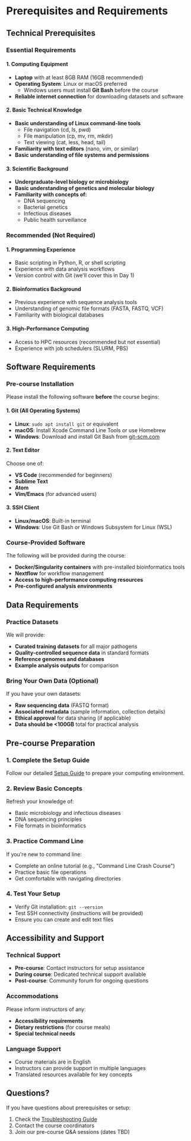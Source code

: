 # Prerequisites and Requirements

## Technical Prerequisites

### Essential Requirements

#### 1. Computing Equipment
- **Laptop** with at least 8GB RAM (16GB recommended)
- **Operating System**: Linux or macOS preferred
  - Windows users must install **Git Bash** before the course
- **Reliable internet connection** for downloading datasets and software

#### 2. Basic Technical Knowledge
- **Basic understanding of Linux command-line tools**
  - File navigation (cd, ls, pwd)
  - File manipulation (cp, mv, rm, mkdir)
  - Text viewing (cat, less, head, tail)
- **Familiarity with text editors** (nano, vim, or similar)
- **Basic understanding of file systems and permissions**

#### 3. Scientific Background
- **Undergraduate-level biology or microbiology**
- **Basic understanding of genetics and molecular biology**
- **Familiarity with concepts of:**
  - DNA sequencing
  - Bacterial genetics
  - Infectious diseases
  - Public health surveillance

### Recommended (Not Required)

#### 1. Programming Experience
- Basic scripting in Python, R, or shell scripting
- Experience with data analysis workflows
- Version control with Git (we'll cover this in Day 1)

#### 2. Bioinformatics Background
- Previous experience with sequence analysis tools
- Understanding of genomic file formats (FASTA, FASTQ, VCF)
- Familiarity with biological databases

#### 3. High-Performance Computing
- Access to HPC resources (recommended but not essential)
- Experience with job schedulers (SLURM, PBS)

## Software Requirements

### Pre-course Installation

Please install the following software **before** the course begins:

#### 1. Git (All Operating Systems)
- **Linux**: `sudo apt install git` or equivalent
- **macOS**: Install Xcode Command Line Tools or use Homebrew
- **Windows**: Download and install Git Bash from [git-scm.com](https://git-scm.com/)

#### 2. Text Editor
Choose one of:
- **VS Code** (recommended for beginners)
- **Sublime Text**
- **Atom**
- **Vim/Emacs** (for advanced users)

#### 3. SSH Client
- **Linux/macOS**: Built-in terminal
- **Windows**: Use Git Bash or Windows Subsystem for Linux (WSL)

### Course-Provided Software

The following will be provided during the course:

- **Docker/Singularity containers** with pre-installed bioinformatics tools
- **Nextflow** for workflow management
- **Access to high-performance computing resources**
- **Pre-configured analysis environments**

## Data Requirements

### Practice Datasets
We will provide:
- **Curated training datasets** for all major pathogens
- **Quality-controlled sequence data** in standard formats
- **Reference genomes and databases**
- **Example analysis outputs** for comparison

### Bring Your Own Data (Optional)
If you have your own datasets:
- **Raw sequencing data** (FASTQ format)
- **Associated metadata** (sample information, collection details)
- **Ethical approval** for data sharing (if applicable)
- **Data should be <100GB** total for practical analysis

## Pre-course Preparation

### 1. Complete the Setup Guide
Follow our detailed [Setup Guide](setup.md) to prepare your computing environment.

### 2. Review Basic Concepts
Refresh your knowledge of:
- Basic microbiology and infectious diseases
- DNA sequencing principles
- File formats in bioinformatics

### 3. Practice Command Line
If you're new to command line:
- Complete an online tutorial (e.g., "Command Line Crash Course")
- Practice basic file operations
- Get comfortable with navigating directories

### 4. Test Your Setup
- Verify Git installation: `git --version`
- Test SSH connectivity (instructions will be provided)
- Ensure you can create and edit text files

## Accessibility and Support

### Technical Support
- **Pre-course**: Contact instructors for setup assistance
- **During course**: Dedicated technical support available
- **Post-course**: Community forum for ongoing questions

### Accommodations
Please inform instructors of any:
- **Accessibility requirements**
- **Dietary restrictions** (for course meals)
- **Special technical needs**

### Language Support
- Course materials are in English
- Instructors can provide support in multiple languages
- Translated resources available for key concepts

## Questions?

If you have questions about prerequisites or setup:

1. Check the [Troubleshooting Guide](../troubleshooting.md)
2. Contact the course coordinators
3. Join our pre-course Q&A sessions (dates TBD)